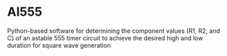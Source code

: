 # AI555
Python-based software for determining the component values (R1, R2, and C) of an astable 555 timer circuit to achieve the desired high and low duration for square wave generation
